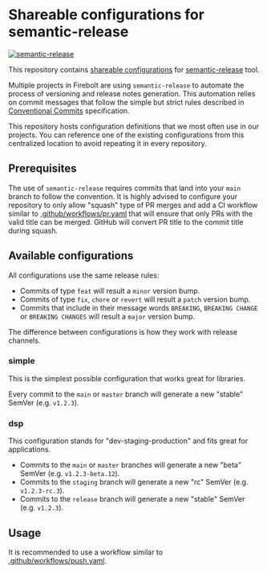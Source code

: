 # Shareable configurations for semantic-release

[![semantic-release](https://badgen.net/badge/semantic-release/simple/cyan)](https://github.com/firebolt-analytics/semantic-release-configs)

This repository
contains [shareable configurations](https://semantic-release.gitbook.io/semantic-release/usage/shareable-configurations)
for [semantic-release](https://semantic-release.gitbook.io/semantic-release/) tool.

Multiple projects in Firebolt are using `semantic-release` to automate the process of versioning and release notes
generation. This automation relies on commit messages that follow the simple but strict rules described
in [Conventional Commits](https://www.conventionalcommits.org/) specification.

This repository hosts configuration definitions that we most often use in our projects. You can reference one of the
existing configurations from this centralized location to avoid repeating it in every repository.

## Prerequisites

The use of `semantic-release` requires commits that land into your `main` branch to follow the convention. It is highly
advised to configure your repository to only allow "squash" type of PR merges and add a CI workflow similar to
[.github/workflows/pr.yaml](.github/workflows/pr.yaml) that will ensure that only PRs with the valid title can be
merged. GitHub will convert PR title to the commit title during squash.

## Available configurations

All configurations use the same release rules:

- Commits of type `feat` will result a `minor` version bump.
- Commits of type `fix`, `chore` or `revert` will result a `patch` version bump.
- Commits that include in their message words `BREAKING`, `BREAKING CHANGE` or `BREAKING CHANGES` will result a
  `major` version bump.

The difference between configurations is how they work with release channels.

### simple

This is the simplest possible configuration that works great for libraries.

Every commit to the `main` or `master` branch will generate a new "stable" SemVer (e.g. `v1.2.3`).

### dsp

This configuration stands for "dev-staging-production" and fits great for applications.

- Commits to the `main` or `master` branches will generate a new "beta" SemVer (e.g. `v1.2.3-beta.12`).
- Commits to the `staging` branch will generate a new "rc" SemVer (e.g. `v1.2.3-rc.3`).
- Commits to the `release` branch will generate a new "stable" SemVer (e.g. `v1.2.3`).

## Usage

It is recommended to use a workflow similar to [.github/workflows/push.yaml](.github/workflows/push.yaml).
